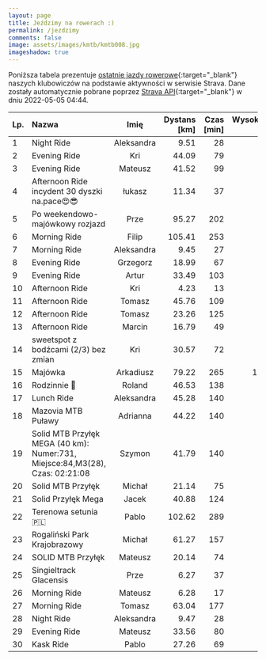 ```yaml
---
layout: page
title: Jeździmy na rowerach :)
permalink: /jezdzimy
comments: false
image: assets/images/kmtb/kmtb008.jpg
imageshadow: true
---
```


Poniższa tabela prezentuje [ostatnie jazdy rowerowe](https://www.strava.com/clubs/336381){:target="_blank"} naszych klubowiczów na podstawie aktywności w serwisie Strava. Dane zostały automatycznie pobrane poprzez [Strava API](https://developers.strava.com/docs/reference/#api-Clubs-getClubActivitiesById){:target="_blank"} w dniu 2022-05-05 04:44.

Lp. | Nazwa | Imię | Dystans [km] | Czas [min] | Wysokość [m]
:--- | :--- | :---: | ---: | ---: | ---:
1|Night Ride|Aleksandra|9.51|28|34
2|Evening Ride|Kri|44.09|79|127
3|Evening Ride|Mateusz|41.52|99|98
4|Afternoon Ride incydent 30 dyszki na.pace😍😎|łukasz|11.34|37|62
5|Po weekendowo-majówkowy rozjazd|Prze|95.27|202|382
6|Morning Ride|Filip|105.41|253|321
7|Morning Ride|Aleksandra|9.45|27|29
8|Evening Ride|Grzegorz|18.99|67|115
9|Evening Ride|Artur|33.49|103|194
10|Afternoon Ride|Kri|4.23|13|13
11|Afternoon Ride|Tomasz|45.76|109|238
12|Afternoon Ride|Tomasz|23.26|125|88
13|Afternoon Ride|Marcin|16.79|49|28
14|sweetspot z bodźcami (2/3)  bez zmian|Kri|30.57|72|
15|Majówka|Arkadiusz|79.22|265|1522
16|Rodzinnie 🙂|Roland|46.53|138|268
17|Lunch Ride|Aleksandra|45.28|140|320
18|Mazovia MTB Puławy |Adrianna|44.22|140|684
19|Solid MTB Przyłęk MEGA (40 km): Numer:731, Miejsce:84,M3(28), Czas: 02:21:08|Szymon|41.79|140|698
20|Solid MTB Przyłęk|Michał|21.14|75|346
21|Solid Przyłęk Mega|Jacek|40.88|124|795
22|Terenowa setunia 🇵🇱|Pablo|102.62|289|841
23|Rogaliński Park Krajobrazowy |Michał|61.27|157|203
24|SOLID MTB Przyłęk|Mateusz|20.14|74|275
25|Singieltrack Glacensis|Prze|6.27|37|109
26|Morning Ride|Mateusz|6.28|17|6
27|Morning Ride|Tomasz|63.04|177|350
28|Night Ride|Aleksandra|9.47|28|51
29|Evening Ride|Mateusz|33.56|80|92
30|Kask Ride|Pablo|27.26|69|162
